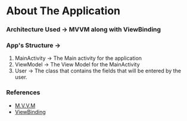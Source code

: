 # About The Application

### Architecture Used -> MVVM along with ViewBinding

### App's Structure ->
1. MainActivity -> The Main activity for the application
2. ViewModel -> The View Model for the MainActivity
3. User -> The class that contains the fields that will be entered by the user.

### References
* [M.V.V.M](https://en.wikipedia.org/wiki/Model%E2%80%93view%E2%80%93viewmodel)
* [ViewBinding](https://developer.android.com/topic/libraries/view-binding)